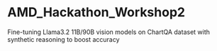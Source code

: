 # AMD_Hackathon_Workshop2
Fine-tuning Llama3.2 11B/90B vision models on ChartQA dataset with synthetic reasoning to boost accuracy
